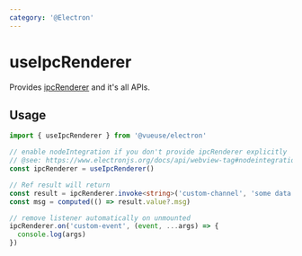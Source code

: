 ```yaml
---
category: '@Electron'
---
```


# useIpcRenderer

Provides [ipcRenderer](https://www.electronjs.org/docs/api/ipc-renderer) and it's all APIs.

## Usage

```ts
import { useIpcRenderer } from '@vueuse/electron'

// enable nodeIntegration if you don't provide ipcRenderer explicitly
// @see: https://www.electronjs.org/docs/api/webview-tag#nodeintegration
const ipcRenderer = useIpcRenderer()

// Ref result will return
const result = ipcRenderer.invoke<string>('custom-channel', 'some data')
const msg = computed(() => result.value?.msg)

// remove listener automatically on unmounted
ipcRenderer.on('custom-event', (event, ...args) => {
  console.log(args)
})
```
